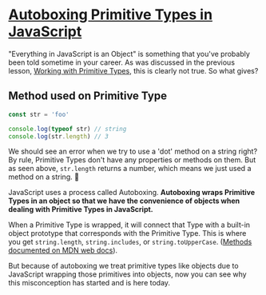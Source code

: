 # [Autoboxing Primitive Types in JavaScript](https://egghead.io/lessons/javascript-autoboxing-primitive-types-in-javascript)

"Everything in JavaScript is an Object" is something that you've probably been told sometime in your career. As was discussed in the previous lesson, [Working with Primitive Types](https://egghead.io/lessons/javascript-working-with-primitive-types), this is clearly not true. So what gives?

## Method used on Primitive Type
```js
const str = 'foo'

console.log(typeof str) // string
console.log(str.length) // 3
```

We should see an error when we try to use a 'dot' method on a string right? By rule, Primitive Types don't have any properties or methods on them. But as seen above, `str.length` returns a number, which means we just used a method on a string. 🧐

JavaScript uses a process called Autoboxing. **Autoboxing wraps Primitive Types in an object so that we have the convenience of objects when dealing with Primitive Types in JavaScript.** 

When a Primitive Type is wrapped, it will connect that Type with a built-in object prototype that corresponds with the Primitive Type. This is where you get `string.length`, `string.includes`, or `string.toUpperCase`. ([Methods documented on MDN web docs](https://developer.mozilla.org/en-US/docs/Web/JavaScript/Reference/Global_Objects/String/prototype)).

But because of autoboxing we treat primitive types like objects due to JavaScript wrapping those primitives into objects, now you can see why this misconception has started and is here today.
